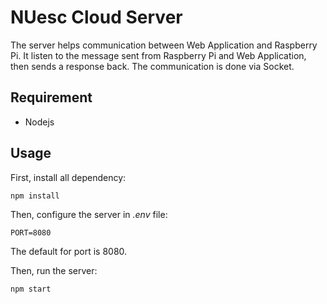 # NUesc Cloud Server

The server helps communication between Web Application and Raspberry Pi. It listen to the message sent from Raspberry Pi and Web Application, then sends a response back. The communication is done via Socket.

## Requirement

* Nodejs

## Usage

First, install all dependency:

``` console
npm install
```

Then, configure the server in *.env* file:

``` env
PORT=8080
```

The default for port is 8080.

Then, run the server:

``` console
npm start
```
